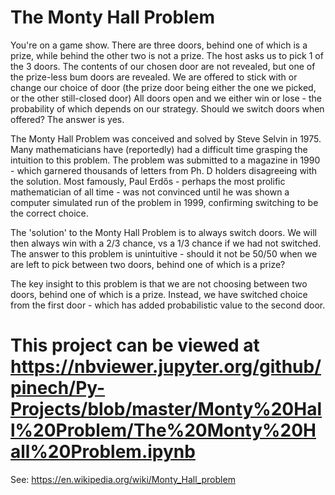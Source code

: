 # The Monty Hall Problem


You're on a game show. There are three doors, behind one of which is a prize, while behind the other two is not a prize.
The host asks us to pick 1 of the 3 doors. The contents of our chosen door are not revealed, but one of the prize-less bum doors are revealed.
We are offered to stick with or change our choice of door (the prize door being either the one we picked, or the other still-closed door)
All doors open and we either win or lose - the probability of which depends on our strategy.
Should we switch doors when offered? The answer is yes. 

The Monty Hall Problem was conceived and solved by Steve Selvin in 1975.
Many mathematicians have (reportedly) had a difficult time grasping the intuition to this problem.
The problem was submitted to a magazine in 1990 - which garnered thousands of letters from Ph. D holders disagreeing with the solution.
Most famously, Paul Erdős - perhaps the most prolific mathematician of all time - was not convinced until he was shown a computer simulated run of the problem in 1999, confirming switching to be the correct choice.

The 'solution' to the Monty Hall Problem is to always switch doors. We will then always win with a 2/3 chance, vs a 1/3 chance if we had not switched. 
The answer to this problem is unintuitive - should it not be 50/50 when we are left to pick between two doors, behind one of which is a prize?

The key insight to this problem is that we are not choosing between two doors, behind one of which is a prize. 
Instead, we have switched choice from the first door - which has added probabilistic value to the second door. 


# This project can be viewed at https://nbviewer.jupyter.org/github/pinech/Py-Projects/blob/master/Monty%20Hall%20Problem/The%20Monty%20Hall%20Problem.ipynb

See: https://en.wikipedia.org/wiki/Monty_Hall_problem

